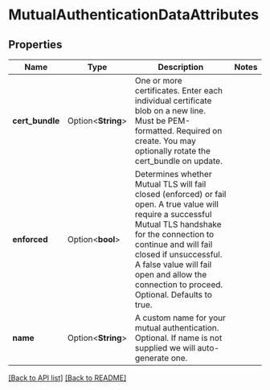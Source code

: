 # MutualAuthenticationDataAttributes

## Properties

Name | Type | Description | Notes
------------ | ------------- | ------------- | -------------
**cert_bundle** | Option<**String**> | One or more certificates. Enter each individual certificate blob on a new line. Must be PEM-formatted. Required on create. You may optionally rotate the cert_bundle on update. | 
**enforced** | Option<**bool**> | Determines whether Mutual TLS will fail closed (enforced) or fail open. A true value will require a successful Mutual TLS handshake for the connection to continue and will fail closed if unsuccessful. A false value will fail open and allow the connection to proceed. Optional. Defaults to true. | 
**name** | Option<**String**> | A custom name for your mutual authentication. Optional. If name is not supplied we will auto-generate one. | 

[[Back to API list]](../README.md#documentation-for-api-endpoints) [[Back to README]](../README.md)


